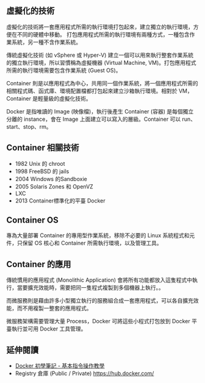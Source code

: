 ## 虛擬化的技術

虛擬化的技術將一套應用程式所需的執行環境打包起來，建立獨立的執行環境，方便在不同的硬體中移動。
打包應用程式所需的執行環境有兩種方式，一種包含作業系統，另一種不含作業系統。

傳統虛擬化技術 (如 vSphere 或 Hyper-V) 建立一個可以用來執行整套作業系統的獨立執行環境，所以習慣稱為虛擬機器 (Virtual Machine, VM)。打包應用程式所需的執行環境需要包含作業系統 (Guest OS)。

Container 則是以應用程式為中心，共用同一個作業系統，將一個應用程式所需的相關程式碼、函式庫、環境配置檔都打包起來建立沙箱執行環境。相對於 VM，Container 是輕量級的虛擬化技術。


Docker 是指唯讀的 Image (映像檔)，執行後產生 Container (容器) 是每個獨立分離的 instance，會在 Image 上面建立可以寫入的層級。Container 可以 run、start、stop、rm。

## Container 相關技術

* 1982 Unix 的 chroot
* 1998 FreeBSD 的 jails
* 2004 Windows 的Sandboxie
* 2005 Solaris Zones 和 OpenVZ
* LXC
* 2013 Container標準化的平臺 Docker

## Container OS
專為大量部署 Container 的專用型作業系統，移除不必要的 Linux 系統程式和元件，只保留 OS 核心和 Container 所需執行環境，以及管理工具。

## Container 的應用

傳統慣用的應用程式 (Monolithic Application) 會將所有功能都放入這隻程式中執行，當要擴充效能時，需要把同一隻程式複製到多個機器上執行。。

而微服務則是藉由許多小型獨立執行的服務組合成一套應用程式，可以各自擴充效能，而不用複製一整套的應用程式。

微服務架構需要管理大量 Process，Docker 可將這些小程式打包放到 Docker 平臺執行並可用 Docker 工具管理。

## 延伸閱讀
* [Docker 初學筆記 - 基本指令操作教學](https://blog.longwin.com.tw/2017/01/docker-learn-initial-command-cheat-sheet-2017/)
* Registry 倉庫 (Public / Private) https://hub.docker.com/
